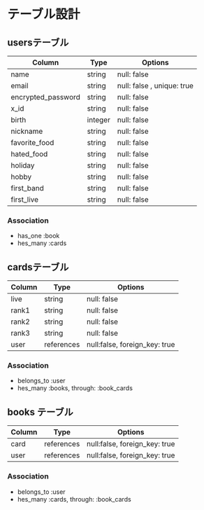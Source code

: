 # テーブル設計

## usersテーブル

| Column             | Type    | Options                    |
| ------------------ | ------- | -------------------------- |
| name               | string  | null: false                |
| email              | string  | null: false , unique: true |
| encrypted_password | string  | null: false                |
| x_id               | string  | null: false                |
| birth              | integer | null: false                |
| nickname           | string  | null: false                |
| favorite_food      | string  | null: false                |
| hated_food         | string  | null: false                |
| holiday            | string  | null: false                |
| hobby              | string  | null: false                |
| first_band         | string  | null: false                |
| first_live         | string  | null: false                |

### Association

- has_one :book
- hes_many :cards


## cardsテーブル

| Column | Type       | Options                       |
| ------ | ---------- | ----------------------------- |
| live   | string     | null: false                   |
| rank1  | string     | null: false                   |
| rank2  | string     | null: false                   |
| rank3  | string     | null: false                   |
| user   | references | null:false, foreign_key: true |

### Association

- belongs_to :user
- hes_many :books, through: :book_cards


## books テーブル

| Column      | Type       | Options                       |
| ----------- | ---------- | ----------------------------- |
| card        | references | null:false, foreign_key: true |
| user        | references | null:false, foreign_key: true |

### Association

- belongs_to :user
- hes_many :cards, through: :book_cards

